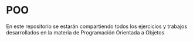 # POO
En este repositorio se estarán compartiendo todos los ejercicios y trabajos desarrollados en la materia de Programación Orientada a Objetos
